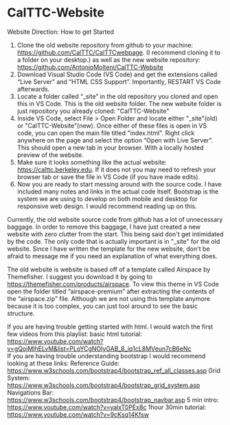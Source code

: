 # CalTTC-Website

Website Direction: How to get Started

1. Clone the old website repository from github to your machine: https://github.com/CalTTC/CalTTCwebpage. (I recommend cloning it to a folder on your desktop.)
as well as the new website repository: https://github.com/AntonioMolteni/CalTTC-Website
2. Download Visual Studio Code (VS Code) and get the extensions called “Live Server” and “HTML CSS Support”. Importantly, RESTART VS Code afterwards.
3. Locate a folder called “_site” in the old repository you cloned and open this in VS Code. This is the old website folder.  The new website folder is just repository you already cloned: "CalTTC-Website"
4. Inside VS Code, select File > Open Folder and locate either "_site"(old) or "CalTTC-Website"(new). Once either of these files is open in VS code, you can open the main file titled "index.html". Right click anywhere on the page and select the option “Open with Live Server”.  This should open a new tab in your browser. With a locally hosted preview of the website. 
5. Make sure it looks something like the actual website: https://calttc.berkeley.edu.  If it does not you may need to refresh your browser tab or save the file in VS Code (if you have made edits).
6. Now you are ready to start messing around with the source code. I have included many notes and links in the actual code itself.  Bootstrap is the system we are using to develop on both mobile and desktop for responsive web design.  I would recommend reading up on this.

Currently, the old website source code from github has a lot of unnecessary baggage.  In order to remove this baggage, I have just created a new website with zero clutter from the start. This being said don't get intimidated by the code. The only code that is actually important is in "_site" for the old website. Since I have written the template for the new website, don't be afraid to message me if you need an explanation of what everything does.

The old website is website is based off of a template called Airspace by Themefisher.  I suggest you download it by going to https://themefisher.com/products/airspace.  To view this theme in VS Code open the folder titled “airspace-premium” after extracting the contents of the “airspace.zip” file. Although we are not using this template anymore because it is too complex, you can just tool around to see the basic structure. 

If you are having trouble getting started with html.  I would watch the first few videos from this playlist:
basic html tutorial: https://www.youtube.com/watch?v=gQojMIhELvM&list=PLoYCgNOIyGAB_8_iq1cL8MVeun7cB6eNc  
If you are having trouble understanding bootstrap I would recommend looking at these links:
Reference Guide: https://www.w3schools.com/bootstrap4/bootstrap_ref_all_classes.asp
Grid System: https://www.w3schools.com/bootstrap4/bootstrap_grid_system.asp
Navigations Bar: https://www.w3schools.com/bootstrap4/bootstrap_navbar.asp
5 min intro: https://www.youtube.com/watch?v=yalxT0PEx8c 
1hour 30min tutorial: https://www.youtube.com/watch?v=9cKsq14Kfsw 